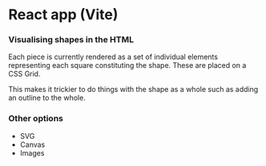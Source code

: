 # React app (Vite)

### Visualising shapes in the HTML

Each piece is currently rendered as a set of individual elements representing each square constituting the shape. These are placed on a CSS Grid.

This makes it trickier to do things with the shape as a whole such as adding an outline to the whole.

### Other options

-   SVG
-   Canvas
-   Images

